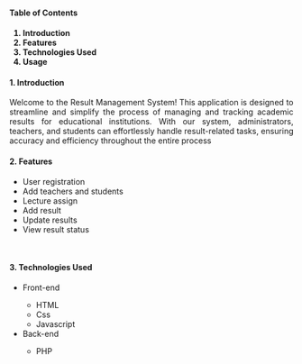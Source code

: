 <h4>Table of Contents<h4>
  
  <ol>
    <li>Introduction</a></li>
    <li>Features</li>
    <li>Technologies Used</li>
    <li>Usage</li>
  </ol>

<h4 id='intro'>1. Introduction</h4>
  <p align='justify'>Welcome to the Result Management System! This application is designed to streamline and simplify the process of managing and tracking academic results for educational institutions.
  With our system, administrators, teachers, and students can effortlessly handle result-related tasks, ensuring accuracy and efficiency throughout the entire process</p>
<h4 id='#feature'>2. Features</h4>
  <ul>
    <li>User registration</li>
    <li>Add teachers and students</li>
    <li>Lecture assign</li>
    <li>Add result</li>
    <li>Update results</li>
    <li>View result status</li>
  </ul>
  <br>
<h4 id='tech'>3. Technologies Used</h4>
  <ul type='disk'>
    <li>Front-end</li>
      <ul type='circle'>
        <li>HTML</li>
        <li>Css</li>
        <li>Javascript</li>
      </ul>
    <li>Back-end</li>
      <ul type='circle'>
          <li>PHP</li>
      </ul>
  </ul>
